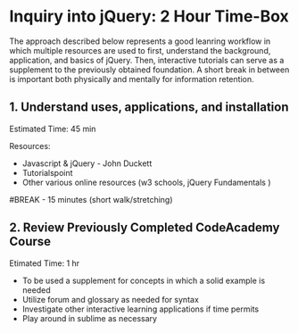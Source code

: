 # Inquiry into jQuery: 2 Hour Time-Box 

The approach described below represents a good leanring workflow in which multiple resources are used to first, understand the background, application, and basics of jQuery. Then, interactive tutorials can serve as a supplement to the previously obtained foundation. A short break in between is important both physically and mentally for information retention. 

## 1. Understand uses, applications, and installation

Estimated Time: 45 min

Resources:
* Javascript & jQuery - John Duckett
* Tutorialspoint
* Other various online resources (w3 schools, jQuery Fundamentals )


#BREAK - 15 minutes (short walk/stretching)

## 2. Review Previously Completed CodeAcademy Course

Etimated Time: 1 hr 

* To be used a supplement for concepts in which a solid example is needed 
* Utilize forum and glossary as needed for syntax 
* Investigate other interactive learning applications if time permits 
* Play around in sublime as necessary 




